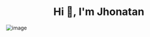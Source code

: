 <h1 align="center">Hi 👋, I'm Jhonatan</h1>

![image](https://github.com/user-attachments/assets/b4cbf8ac-276a-4ec4-87e3-43b84189696e)






